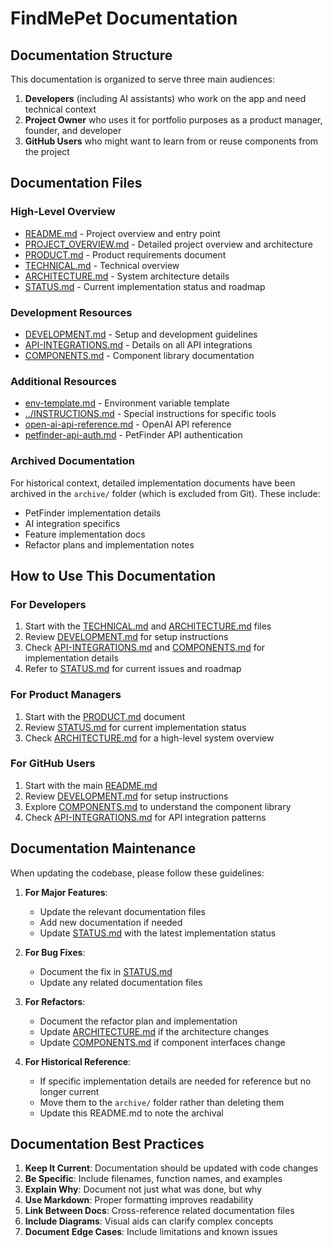# FindMePet Documentation

## Documentation Structure

This documentation is organized to serve three main audiences:

1. **Developers** (including AI assistants) who work on the app and need technical context
2. **Project Owner** who uses it for portfolio purposes as a product manager, founder, and developer
3. **GitHub Users** who might want to learn from or reuse components from the project

## Documentation Files

### High-Level Overview
- [README.md](../README.md) - Project overview and entry point
- [PROJECT_OVERVIEW.md](PROJECT_OVERVIEW.md) - Detailed project overview and architecture
- [PRODUCT.md](PRODUCT.md) - Product requirements document
- [TECHNICAL.md](TECHNICAL.md) - Technical overview
- [ARCHITECTURE.md](ARCHITECTURE.md) - System architecture details
- [STATUS.md](STATUS.md) - Current implementation status and roadmap

### Development Resources
- [DEVELOPMENT.md](DEVELOPMENT.md) - Setup and development guidelines
- [API-INTEGRATIONS.md](API-INTEGRATIONS.md) - Details on all API integrations
- [COMPONENTS.md](COMPONENTS.md) - Component library documentation

### Additional Resources
- [env-template.md](env-template.md) - Environment variable template
- [../INSTRUCTIONS.md](../INSTRUCTIONS.md) - Special instructions for specific tools
- [open-ai-api-reference.md](open-ai-api-reference.md) - OpenAI API reference
- [petfinder-api-auth.md](petfinder-api-auth.md) - PetFinder API authentication

### Archived Documentation

For historical context, detailed implementation documents have been archived in the `archive/` folder (which is excluded from Git). These include:

- PetFinder implementation details
- AI integration specifics
- Feature implementation docs
- Refactor plans and implementation notes

## How to Use This Documentation

### For Developers
1. Start with the [TECHNICAL.md](TECHNICAL.md) and [ARCHITECTURE.md](ARCHITECTURE.md) files
2. Review [DEVELOPMENT.md](DEVELOPMENT.md) for setup instructions
3. Check [API-INTEGRATIONS.md](API-INTEGRATIONS.md) and [COMPONENTS.md](COMPONENTS.md) for implementation details
4. Refer to [STATUS.md](STATUS.md) for current issues and roadmap

### For Product Managers
1. Start with the [PRODUCT.md](PRODUCT.md) document
2. Review [STATUS.md](STATUS.md) for current implementation status
3. Check [ARCHITECTURE.md](ARCHITECTURE.md) for a high-level system overview

### For GitHub Users
1. Start with the main [README.md](../README.md)
2. Review [DEVELOPMENT.md](DEVELOPMENT.md) for setup instructions
3. Explore [COMPONENTS.md](COMPONENTS.md) to understand the component library
4. Check [API-INTEGRATIONS.md](API-INTEGRATIONS.md) for API integration patterns

## Documentation Maintenance

When updating the codebase, please follow these guidelines:

1. **For Major Features**:
   - Update the relevant documentation files
   - Add new documentation if needed
   - Update [STATUS.md](STATUS.md) with the latest implementation status

2. **For Bug Fixes**:
   - Document the fix in [STATUS.md](STATUS.md)
   - Update any related documentation files

3. **For Refactors**:
   - Document the refactor plan and implementation
   - Update [ARCHITECTURE.md](ARCHITECTURE.md) if the architecture changes
   - Update [COMPONENTS.md](COMPONENTS.md) if component interfaces change

4. **For Historical Reference**:
   - If specific implementation details are needed for reference but no longer current
   - Move them to the `archive/` folder rather than deleting them
   - Update this README.md to note the archival

## Documentation Best Practices

1. **Keep It Current**: Documentation should be updated with code changes
2. **Be Specific**: Include filenames, function names, and examples
3. **Explain Why**: Document not just what was done, but why
4. **Use Markdown**: Proper formatting improves readability
5. **Link Between Docs**: Cross-reference related documentation files
6. **Include Diagrams**: Visual aids can clarify complex concepts
7. **Document Edge Cases**: Include limitations and known issues
